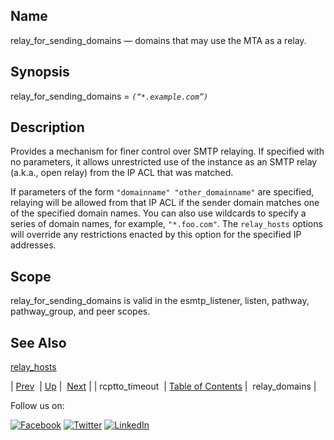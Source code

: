 <a name="conf.ref.relay_for_sending_domains"></a>
## Name

relay_for_sending_domains — domains that may use the MTA as a relay.

## Synopsis

relay_for_sending_domains = *`(“*.example.com”)`*

<a name="idp25921520"></a>
## Description

Provides a mechanism for finer control over SMTP relaying. If specified with no parameters, it allows unrestricted use of the instance as an SMTP relay (a.k.a., open relay) from the IP ACL that was matched.

If parameters of the form `"domainname" "other_domainname"` are specified, relaying will be allowed from that IP ACL if the sender domain matches one of the specified domain names. You can also use wildcards to specify a series of domain names, for example, `"*.foo.com"`. The `relay_hosts` options will override any restrictions enacted by this option for the specified IP addresses.

<a name="idp25925664"></a>
## Scope

relay_for_sending_domains is valid in the esmtp_listener, listen, pathway, pathway_group, and peer scopes.

<a name="idp25927568"></a>
## See Also

[relay_hosts](conf.ref.relay_hosts.php "relay_hosts")

| [Prev](conf.ref.rcptto_timeout.php)  | [Up](config.options.ref.php) |  [Next](conf.ref.relay_domains.php) |
| rcptto_timeout  | [Table of Contents](index.php) |  relay_domains |

Follow us on:

[![Facebook](https://support.messagesystems.com/images/icon-facebook.png)](http://www.facebook.com/messagesystems) [![Twitter](https://support.messagesystems.com/images/icon-twitter.png)](http://twitter.com/#!/MessageSystems) [![LinkedIn](https://support.messagesystems.com/images/icon-linkedin.png)](http://www.linkedin.com/company/message-systems)